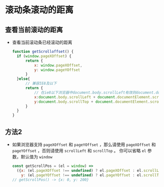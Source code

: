 # 滚动条滚动的距离

## 查看当前滚动的距离

- 查看当前滚动条已经滚动的距离

    ```js
    function getScrolloffset() {
      if (window.pageXOffset) {
          return {
              x: window.pageXOffset,
              y: window.pageYOffset
          }
      }else{
          // 兼容IE8及以下
          return {
              // 在ie8以下浏览器中document.body.scrollLeft有效则document.documentElement.scrollLeft无效，反之也一样
              x:document.body.scrollLeft + document.documentElement.scrollLeft,
              y:document.body.scrollTop + document.documentElement.scrollTop
          }
      }
    }
    ```

## 方法2

- 如果浏览器支持 `pageXOffset` 和 `pageYOffset` ，那么请使用 `pageXOffset` 和 `pageYOffset` ，否则请使用 `scrollLeft` 和 `scrollTop` 。 你可以省略 `el` 参数，默认值为 `window`

    ```js
    const getScrollPos = (el = window) =>
      ({x: (el.pageXOffset !== undefined) ? el.pageXOffset : el.scrollLeft,
        y: (el.pageYOffset !== undefined) ? el.pageYOffset : el.scrollTop});
    // getScrollPos() -> {x: 0, y: 200}
    ```
